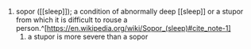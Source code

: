 1. sopor ([[sleep]]); a condition of abnormally deep [[sleep]] or a stupor from which it is difficult to rouse a person.^[https://en.wikipedia.org/wiki/Sopor_(sleep)#cite_note-1]
	1. a stupor is more severe than a sopor